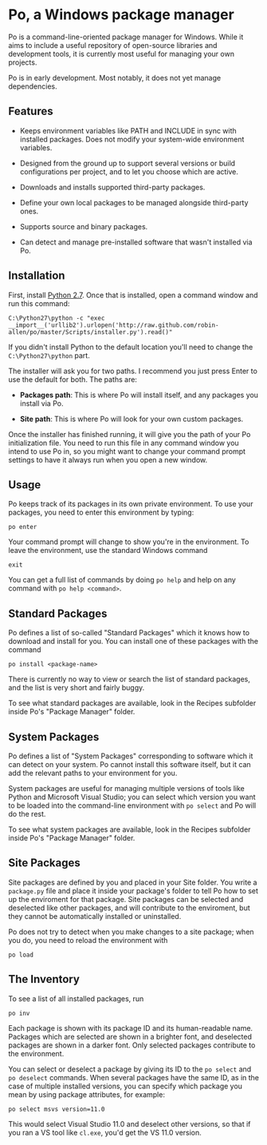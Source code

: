 # Po, a Windows package manager

Po is a command-line-oriented package manager for Windows. While it aims to
include a useful repository of open-source libraries and development tools, it
is currently most useful for managing your own projects.

Po is in early development. Most notably, it does not yet manage dependencies.

## Features

* Keeps environment variables like PATH and INCLUDE in sync with installed
  packages. Does not modify your system-wide environment variables.

* Designed from the ground up to support several versions or build
  configurations per project, and to let you choose which are active.

* Downloads and installs supported third-party packages.

* Define your own local packages to be managed alongside third-party ones.

* Supports source and binary packages.

* Can detect and manage pre-installed software that wasn't installed via Po.

## Installation

First, install [Python 2.7][python]. Once that is installed, open a command
window and run this command:

    C:\Python27\python -c "exec __import__('urllib2').urlopen('http://raw.github.com/robin-allen/po/master/Scripts/installer.py').read()"

If you didn't install Python to the default location you'll need to change
the ```C:\Python27\python``` part.

[python]: http://python.org/download/

The installer will ask you for two paths. I recommend you just press Enter
to use the default for both. The paths are:

* **Packages path**: This is where Po will install itself, and any packages you
  install via Po.

* **Site path**: This is where Po will look for your own custom packages.

Once the installer has finished running, it will give you the path of your
Po initialization file. You need to run this file in any command window you
intend to use Po in, so you might want to change your command prompt settings
to have it always run when you open a new window.

## Usage

Po keeps track of its packages in its own private environment. To use your
packages, you need to enter this environment by typing:

    po enter

Your command prompt will change to show you're in the environment. To leave
the environment, use the standard Windows command

    exit

You can get a full list of commands by doing ```po help``` and help on any
command with ```po help <command>```.

## Standard Packages

Po defines a list of so-called "Standard Packages" which it knows how to
download and install for you. You can install one of these packages with the
command

    po install <package-name>

There is currently no way to view or search the list of standard packages, and
the list is very short and fairly buggy.

To see what standard packages are available, look in the Recipes subfolder
inside Po's "Package Manager" folder.

## System Packages

Po defines a list of "System Packages" corresponding to software which it can
detect on your system. Po cannot install this software itself, but it can
add the relevant paths to your environment for you.

System packages are useful for managing multiple versions of tools like
Python and Microsoft Visual Studio; you can select which version you want
to be loaded into the command-line environment with ```po select``` and Po
will do the rest.

To see what system packages are available, look in the Recipes subfolder
inside Po's "Package Manager" folder.

## Site Packages

Site packages are defined by you and placed in your Site folder. You write
a ```package.py``` file and place it inside your package's folder to tell Po
how to set up the enviroment for that package. Site packages can be selected
and deselected like other packages, and will contribute to the enviroment, but
they cannot be automatically installed or uninstalled.

Po does not try to detect when you make changes to a site package; when you
do, you need to reload the environment with

    po load

## The Inventory

To see a list of all installed packages, run

    po inv

Each package is shown with its package ID and its human-readable name. Packages
which are selected are shown in a brighter font, and deselected packages are
shown in a darker font. Only selected packages contribute to the environment.

You can select or deselect a package by giving its ID to the ```po select```
and ```po deselect``` commands. When several packages have the same ID, as in
the case of multiple installed versions, you can specify which package you
mean by using package attributes, for example:

    po select msvs version=11.0

This would select Visual Studio 11.0 and deselect other versions, so that if
you ran a VS tool like ```cl.exe```, you'd get the VS 11.0 version.



